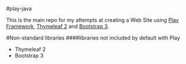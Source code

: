 #play-java

This is the main repo for my attempts at creating a Web Site using [Play Framework](http://playframework.com), [Thymeleaf 2](http://thymeleaf.org) and [Bootstrap 3](http://getbootstrap.com).

#Non-standard libraries
####libraries not included by default with Play
 * Thymeleaf 2 
 * Bootstrap 3
